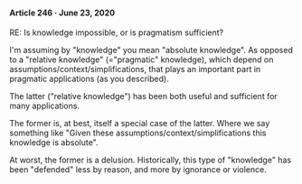 #### Article 246 · June 23, 2020

RE: Is knowledge impossible, or is pragmatism sufficient?

I'm assuming by "knowledge" you mean "absolute knowledge". As opposed to a "relative knowledge" (="pragmatic" knowledge), which depend on assumptions/context/simplifications, that plays an important part in pragmatic applications (as you described).

The latter ("relative knowledge") has been both useful and sufficient for many applications.

The former is, at best, itself a special case of the latter. Where we say something like "Given these assumptions/context/simplifications this knowledge is absolute".

At worst, the former is a delusion. Historically, this type of "knowledge" has been "defended" less by reason, and more by ignorance or violence.
